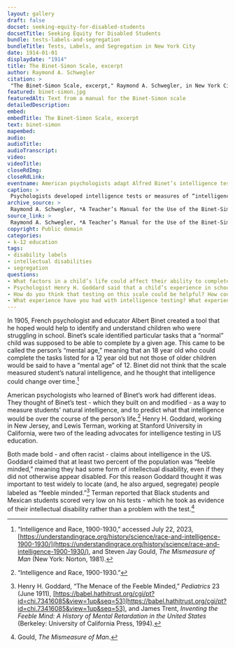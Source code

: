 ```yaml
--- 
layout: gallery
draft: false
docset: seeking-equity-for-disabled-students
docsetTitle: Seeking Equity for Disabled Students
bundle: tests-labels-and-segregation
bundleTitle: Tests, Labels, and Segregation in New York City
date: 1914-01-01
displaydate: "1914"
title: The Binet-Simon Scale, excerpt
author: Raymond A. Schwegler
citation: >
 "The Binet-Simon Scale, excerpt," Raymond A. Schwegler, in New York City Civil Rights History Project, Accessed: [Month Day, Year], https://nyccivilrightshistory.org/gallery/binet-simon.
featured: binet-simon.jpg
featuredAlt: Text from a manual for the Binet-Simon scale
detailedDescription: 
embed: 
embedTitle: The Binet-Simon Scale, excerpt
text: binet-simon
mapembed: 
audio: 
audioTitle: 
audioTranscript: 
video: 
videoTitle: 
closeRdImg: 
closeRdLink: 
eventname: American psychologists adapt Alfred Binet’s intelligence test for use in schools.
caption: >
 Psychologists developed intelligence tests or measures of “intelligence quotient” or “IQ.” They suggested that a “normal” child would be able to accomplish these tasks by the stated age.
archive_source: >
 Raymond A. Schwegler, *A Teacher’s Manual for the Use of the Binet-Simon Scale* (Topeka: Kansas State Printing Office, 1914).
source_link: >
 Raymond A. Schwegler, *A Teacher’s Manual for the Use of the Binet-Simon Scale* (Topeka: Kansas State Printing Office, 1914).
copyright: Public domain
categories: 
- k-12 education
tags: 
- disability labels
- intellectual disabilities
- segregation
questions: 
- What factors in a child’s life could affect their ability to complete these tasks by age 8 or 10? 
- Psychologist Henry H. Goddard said that a child’s experience in school had no affect on their mental age - it was all innate ability. Do you agree? 
- How do you think that testing on this scale could be helpful? How could it be harmful? 
- What experience have you had with intelligence testing? What experience have you had with other kinds of standardized testing?
--- 
```


In 1905, French psychologist and educator Albert Binet created a tool that he hoped would help to identify and understand children who were struggling in school. Binet’s scale identified particular tasks that a “normal” child was supposed to be able to complete by a given age. This came to be called the person’s “mental age,” meaning that an 18 year old who could complete the tasks listed for a 12 year old but not those of older children would be said to have a “mental age” of 12. Binet did not think that the scale measured student’s natural intelligence, and he thought that intelligence could change over time.[^1]

American psychologists who learned of Binet’s work had different ideas. They thought of Binet’s test - which they built on and modified - as a way to measure students' natural intelligence, and to predict what that intelligence would be over the course of the person’s life.[^2] Henry H. Goddard, working in New Jersey, and Lewis Terman, working at Stanford University in California, were two of the leading advocates for intelligence testing in US education.

Both made bold - and often racist - claims about intelligence in the US. Goddard claimed that at least two percent of the population was “feeble minded,” meaning they had some form of intellectual disability, even if they did not otherwise appear disabled. For this reason Goddard thought it was important to test widely to locate (and, he also argued, segregate) people labeled as “feeble minded.”[^3] Terman reported that Black students and Mexican students scored very low on his tests - which he took as evidence of their intellectual disability rather than a problem with the test.[^4]  

[^1]: “Intelligence and Race, 1900-1930,” accessed July 22, 2023, [https://understandingrace.org/history/science/race-and-intelligence-1900-1930/](https://understandingrace.org/history/science/race-and-intelligence-1900-1930/), and Steven Jay Gould, *The Mismeasure of Man* (New York: Norton, 1981).

[^2]: “Intelligence and Race, 1900-1930.”

[^3]: Henry H. Goddard, “The Menace of the Feeble Minded,” *Pediatrics* 23 (June 1911), [https://babel.hathitrust.org/cgi/pt?id=chi.73416085&view=1up&seq=53](https://babel.hathitrust.org/cgi/pt?id=chi.73416085&view=1up&seq=53), and James Trent, *Inventing the Feeble Mind: A History of Mental Retardation in the United States* (Berkeley: University of California Press, 1994).

[^4]: Gould, *The Mismeasure of Man*.
